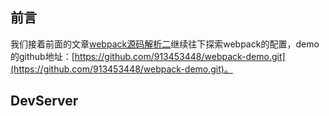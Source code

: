 ## 前言

我们接着前面的文章[webpack源码解析二](https://vvbug.blog.csdn.net/article/details/107233952)继续往下探索webpack的配置，demo的github地址：[https://github.com/913453448/webpack-demo.git](https://github.com/913453448/webpack-demo.git)。

## DevServer


